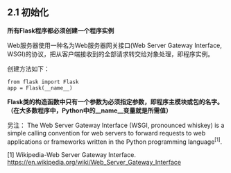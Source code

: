 ## 2.1 初始化

**所有Flask程序都必须创建一个程序实例**

Web服务器使用一种名为Web服务器网关接口(Web Server Gateway Interface, WSGI)的协议，把从客户端接收到的全部请求转交给对象处理，即程序实例。

创建方法如下：

```
from flask import Flask
app = Flask(__name__)
```

**Flask类的构造函数中只有一个参数为必须指定参数，即程序主模块或包的名字。（在大多数程序中，Python中的__name__变量就是所需值）**

另注：
The Web Server Gateway Interface (WSGI, pronounced whiskey) is a simple calling convention for web servers to forward requests to web applications or frameworks written in the Python programming language<sup>[1]</sup>.


[1] Wikipedia-Web Server Gateway Interface. https://en.wikipedia.org/wiki/Web_Server_Gateway_Interface
